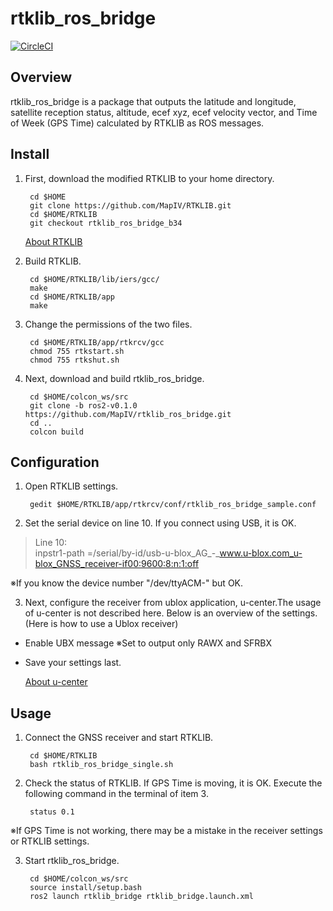 # rtklib_ros_bridge
[![CircleCI](https://circleci.com/gh/MapIV/rtklib_ros_bridge.svg?style=svg&circle-token=b0ded687015c8cd5440cd1436a31890c3a1697c4)](https://circleci.com/gh/MapIV/rtklib_ros_bridge)
## Overview

rtklib_ros_bridge is a package that outputs the latitude and longitude, satellite reception status, altitude, ecef xyz, ecef velocity vector, and Time of Week (GPS Time) calculated by RTKLIB as ROS messages.

## Install

1) First, download the modified RTKLIB to your home directory.

		cd $HOME  
		git clone https://github.com/MapIV/RTKLIB.git
		cd $HOME/RTKLIB     
		git checkout rtklib_ros_bridge_b34

	[About RTKLIB](http://www.rtklib.com)

2) Build RTKLIB.
  
		cd $HOME/RTKLIB/lib/iers/gcc/  
		make   
		cd $HOME/RTKLIB/app  
		make   

3) Change the permissions of the two files.
 
		cd $HOME/RTKLIB/app/rtkrcv/gcc  
		chmod 755 rtkstart.sh  
		chmod 755 rtkshut.sh  

4) Next, download and build rtklib_ros_bridge.

		cd $HOME/colcon_ws/src  
		git clone -b ros2-v0.1.0 https://github.com/MapIV/rtklib_ros_bridge.git  
		cd ..  
		colcon build  

## Configuration
1) Open RTKLIB settings.

		gedit $HOME/RTKLIB/app/rtkrcv/conf/rtklib_ros_bridge_sample.conf

2) Set the serial device on line 10. If you connect using USB, it is OK.

>Line 10:  
>inpstr1-path =/serial/by-id/usb-u-blox_AG_-_www.u-blox.com_u-blox_GNSS_receiver-if00:9600:8:n:1:off  

※If you know the device number "/dev/ttyACM-" but OK.

3) Next, configure the receiver from ublox application, u-center.The usage of u-center is not described here. Below is an overview of the settings. (Here is how to use a Ublox receiver)  

* Enable UBX message ※Set to output only RAWX and SFRBX
* Save your settings last.

	[About u-center](https://www.u-blox.com/product/u-center)  

## Usage
1) Connect the GNSS receiver and start RTKLIB.

		cd $HOME/RTKLIB  
		bash rtklib_ros_bridge_single.sh  

2) Check the status of RTKLIB. If GPS Time is moving, it is OK. Execute the following command in the terminal of item 3.

		status 0.1  

※If GPS Time is not working, there may be a mistake in the receiver settings or RTKLIB settings.

3) Start rtklib_ros_bridge.

		cd $HOME/colcon_ws/src 
		source install/setup.bash
		ros2 launch rtklib_bridge rtklib_bridge.launch.xml
		
